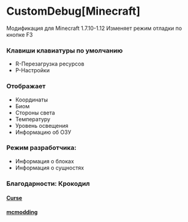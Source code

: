 # CustomDebug[Minecraft]
Модификация для Minecraft 1.7.10-1.12
Изменяет режим отладки по кнопке F3

### Клавиши клавиатуры по умолчанию
- R-Перезагрузка ресурсов
- P-Настройки

### Отображает
- Координаты
- Биом
- Стороны света
- Температуру
- Уровень освещения
- Информацию об ОЗУ

### Режим разработчика:
- Информация о блоках
- Информация о сущностях

### Благодарности: Крокодил

#### [Curse](https://minecraft.curseforge.com/projects/custom-debug)
#### [mcmodding](https://forum.mcmodding.ru/threads/1-7-10-1-12-2-customdebug.10081/)

